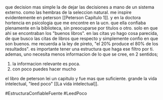 que decision mas simple la de dejar las decisiones a mano de un sistema externo. como las hembras de la seleccion natural. me inspire evidentemente en peterson [[Peterson Capítulo 1]]. y en la doctora hortencia en psicologia que me encontre en la ucn. que ella confiaba plenamente en la biblioteca, sin preocuparse por titulos o otro. solo en que ahi se encontraban los "buenos libros". 
en las citas yo hago cosa parecida, de que busco las citas de libros que respecto y simplemente confio en que son buenos. me recuerda a la ley de pireto, "el 20% produce el 80% de los resultados". es importante tener una estructura que haga ese filtro por ti. ademas, uno necesita menos informacion de lo que se cree, en 2 sentidos;

1) la informacion relevante es poca.
2) con poco puedes hacer mucho

el libro de peterson lei un capitulo y fue mas que suficiente. grande la vida intelectual, "leed poco" [[La vida intelectual]].

#EstructuraConfiableFuente
#LeedPoco
